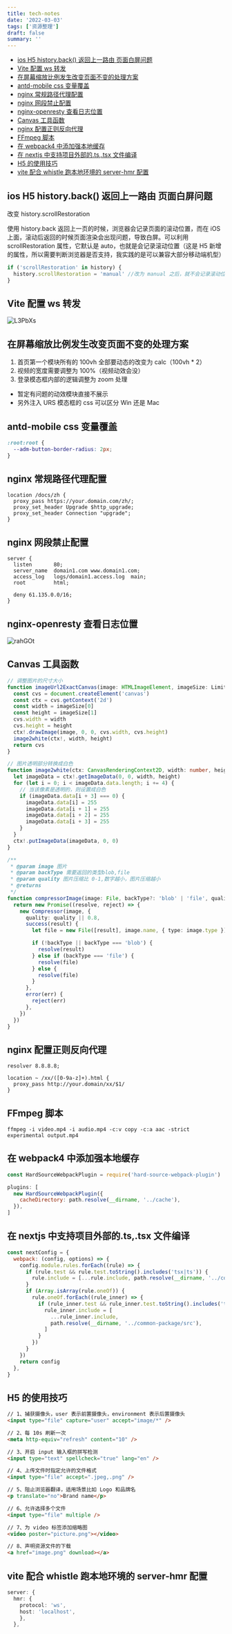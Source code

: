 ```yaml
---
title: tech-notes
date: '2022-03-03'
tags: ['资源整理']
draft: false
summary: ''
---
```


- [ios H5 history.back() 返回上一路由 页面白屏问题](#ios-h5-historyback-返回上一路由-页面白屏问题)
- [Vite 配置 ws 转发](#vite-配置-ws-转发)
- [在屏幕缩放比例发生改变页面不变的处理方案](#在屏幕缩放比例发生改变页面不变的处理方案)
- [antd-mobile css 变量覆盖](#antd-mobile-css-变量覆盖)
- [nginx 常规路径代理配置](#nginx-常规路径代理配置)
- [nginx 网段禁止配置](#nginx-网段禁止配置)
- [nginx-openresty 查看日志位置](#nginx-openresty-查看日志位置)
- [Canvas 工具函数](#canvas-工具函数)
- [nginx 配置正则反向代理](#nginx-配置正则反向代理)
- [FFmpeg 脚本](#ffmpeg-脚本)
- [在 webpack4 中添加强本地缓存](#在-webpack4-中添加强本地缓存)
- [在 nextjs 中支持项目外部的.ts,.tsx 文件编译](#在-nextjs-中支持项目外部的tstsx-文件编译)
- [H5 的使用技巧](#h5-的使用技巧)
- [vite 配合 whistle 跑本地环境的 server-hmr 配置](#vite-配合-whistle-跑本地环境的-server-hmr-配置)

## ios H5 history.back() 返回上一路由 页面白屏问题

改变 history.scrollRestoration

使用 history.back 返回上一页的时候，浏览器会记录页面的滚动位置，而在 iOS 上面，滚动后返回的时候页面渲染会出现问题，导致白屏。可以利用 scrollRestoration 属性，它默认是 auto，也就是会记录滚动位置（这是 H5 新增的属性，所以需要判断浏览器是否支持，我实践的是可以兼容大部分移动端机型）

```js
if ('scrollRestoration' in history) {
  history.scrollRestoration = 'manual' //改为 manual 之后，就不会记录滚动位置
}
```

## Vite 配置 ws 转发

![L3PbXs](https://cdn.jsdelivr.net/gh/klaaay/pbed@main/uPic/L3PbXs.jpg)

## 在屏幕缩放比例发生改变页面不变的处理方案

1. 首页第一个模块所有的 100vh 全部要动态的改变为 calc（100vh \* 2）
2. 视频的宽度需要调整为 100%（视频动效会没）
3. 登录模态框内部的逻辑调整为 zoom 处理

- 暂定有问题的动效模块直接不展示
- 另外注入 URS 模态框的 css 可以区分 Win 还是 Mac

## antd-mobile css 变量覆盖

```css
:root:root {
  --adm-button-border-radius: 2px;
}
```

## nginx 常规路径代理配置

```
location /docs/zh {
  proxy_pass https://your.domain.com/zh/;
  proxy_set_header Upgrade $http_upgrade;
  proxy_set_header Connection "upgrade";
}
```

## nginx 网段禁止配置

```
server {
  listen       80;
  server_name  domain1.com www.domain1.com;
  access_log   logs/domain1.access.log  main;
  root         html;

  deny 61.135.0.0/16;
}
```

## nginx-openresty 查看日志位置

![rahGOt](https://cdn.jsdelivr.net/gh/klaaay/pbed@main/uPic/rahGOt.jpg)

## Canvas 工具函数

```typescript
// 调整图片的尺寸大小
function imageUrl2ExactCanvas(image: HTMLImageElement, imageSize: LimitImageSize) {
  const cvs = document.createElement('canvas')
  const ctx = cvs.getContext('2d')
  const width = imageSize[0]
  const height = imageSize[1]
  cvs.width = width
  cvs.height = height
  ctx!.drawImage(image, 0, 0, cvs.width, cvs.height)
  image2white(ctx!, width, height)
  return cvs
}

// 图片透明部分转换成白色
function image2white(ctx: CanvasRenderingContext2D, width: number, height: number) {
  let imageData = ctx!.getImageData(0, 0, width, height)
  for (let i = 0; i < imageData.data.length; i += 4) {
    // 当该像素是透明的，则设置成白色
    if (imageData.data[i + 3] === 0) {
      imageData.data[i] = 255
      imageData.data[i + 1] = 255
      imageData.data[i + 2] = 255
      imageData.data[i + 3] = 255
    }
  }
  ctx!.putImageData(imageData, 0, 0)
}

/**
 * @param image 图片
 * @param backType 需要返回的类型blob,file
 * @param quality 图片压缩比 0-1,数字越小，图片压缩越小
 * @returns
 */
function compressorImage(image: File, backType?: 'blob' | 'file', quality?: number) {
  return new Promise((resolve, reject) => {
    new Compressor(image, {
      quality: quality || 0.8,
      success(result) {
        let file = new File([result], image.name, { type: image.type })

        if (!backType || backType === 'blob') {
          resolve(result)
        } else if (backType === 'file') {
          resolve(file)
        } else {
          resolve(file)
        }
      },
      error(err) {
        reject(err)
      },
    })
  })
}
```

## nginx 配置正则反向代理

```
resolver 8.8.8.8;

location ~ /xx/([0-9a-z]+).html {
  proxy_pass http://your.domain/xx/$1/
}
```

## FFmpeg 脚本

```shell
ffmpeg -i video.mp4 -i audio.mp4 -c:v copy -c:a aac -strict experimental output.mp4
```

## 在 webpack4 中添加强本地缓存

```js
const HardSourceWebpackPlugin = require('hard-source-webpack-plugin')

plugins: [
  new HardSourceWebpackPlugin({
    cacheDirectory: path.resolve(__dirname, '../cache'),
  }),
]
```

## 在 nextjs 中支持项目外部的.ts,.tsx 文件编译

```javascript
const nextConfig = {
  webpack: (config, options) => {
    config.module.rules.forEach((rule) => {
      if (rule.test && rule.test.toString().includes('tsx|ts')) {
        rule.include = [...rule.include, path.resolve(__dirname, '../common-package/src')]
      }
      if (Array.isArray(rule.oneOf)) {
        rule.oneOf.forEach((rule_inner) => {
          if (rule_inner.test && rule_inner.test.toString().includes('tsx|ts')) {
            rule_inner.include = [
              ...rule_inner.include,
              path.resolve(__dirname, '../common-package/src'),
            ]
          }
        })
      }
    })
    return config
  },
}
```

## H5 的使用技巧

```html
// 1、捕获摄像头，user 表示前置摄像头，environment 表示后置摄像头
<input type="file" capture="user" accept="image/*" />

// 2、每 10s 刷新一次
<meta http-equiv="refresh" content="10" />

// 3、开启 input 输入框的拼写检测
<input type="text" spellcheck="true" lang="en" />

// 4、上传文件时指定允许的文件格式
<input type="file" accept=".jpeg,.png" />

// 5、阻止浏览器翻译，适用场景比如 Logo 和品牌名
<p translate="no">Brand name</p>

// 6、允许选择多个文件
<input type="file" multiple />

// 7、为 video 标签添加缩略图
<video poster="picture.png"></video>

// 8、声明资源文件的下载
<a href="image.png" download></a>
```

## vite 配合 whistle 跑本地环境的 server-hmr 配置

```typescript
server: {
  hmr: {
    protocol: 'ws',
    host: 'localhost',
    },
  },
```
